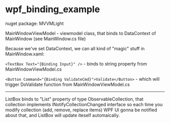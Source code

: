 # wpf_binding_example

nuget package: MVVMLight 

MainWindowViewModel - viewmodel class, that binds to DataContext of MainWindow (see MainWindow.cs file)

Because we've set DataContext, we can all kind of "magic" stuff in MainWindow.xaml:

`<TextBox Text="{Binding Input}" />` - binds to string property from MainWindowViewModel.cs

`<Button Command="{Binding ValidateCmd}">Validate</Button>` - which will trigger DoValidate function from MainWindowViewModel.cs

---

ListBox binds to "List" property of type ObservableCollection, that collection implements INotifyCollectionChanged interface
so each time you modify collection (add, remove, replace items) WPF UI gonna be notified about that, and ListBox will update iteself automaically.
